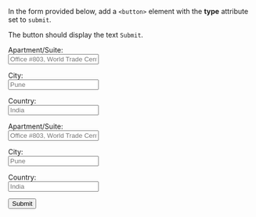 In the form provided below,
add a `<button>` element with
the **type** attribute set
to `submit`.

The button should display the
text `Submit`.

<codeblock language="html" type="exercise" testMode="fixedInput" defaultCSS="form {max-width: 300px; margin: 10px auto; font-family: Lato; border-radius: 10px; padding: 1rem; box-shadow: 0px 0px 4px; background-color: snow; font-size: 1.2rem; } form * { margin: 0.5rem; } button , input[type=`button`] { padding: 0.2rem 1rem; font-size: 1.1rem; font-weight: 700; margin: 1rem 0; }">
<form>
  <label>Apartment/Suite:</label>
  <br>
  <input placeholder="Office #803, World Trade Center, Tower 2"/>
  <br>

  <label>City:</label>
  <br>
  <input placeholder="Pune">
  <br>

  <label>Country:</label>
  <br>
  <input placeholder="India">
  <br>

  <!-- Write your code below -->
</form>
</code>

<solution>
<form>
  <label>Apartment/Suite:</label>
  <br>
  <input placeholder="Office #803, World Trade Center, Tower 2"/>
  <br>

  <label>City:</label>
  <br>
  <input placeholder="Pune">
  <br>

  <label>Country:</label>
  <br>
  <input placeholder="India">
  <br>

  <!-- Write your code below -->
  <button type="submit">Submit</button>
</form>
</solution>
</codeblock>
